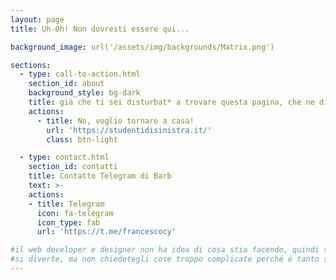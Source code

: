 ```yaml
---
layout: page
title: Uh-Oh! Non dovresti essere qui...

background_image: url('/assets/img/backgrounds/Matrix.png')

sections:
  - type: call-to-action.html
    section_id: about
    background_style: bg-dark
    title: già che ti sei disturbat* a trovare questa pagina, che ne diresti di imparare come amministrare il sito? scrivi a Barb di Collettivo di Scienze (link telegram qui sotto)
    actions:
      - title: No, voglio tornare a casa!
        url: 'https://studentidisinistra.it/'
        class: btn-light

  - type: contact.html
    section_id: contatti
    title: Contatto Telegram di Barb
    text: >-
    actions:
    - title: Telegram
      icon: fa-telegram
      icon_type: fab
      url: 'https://t.me/francescocy'

#il web developer e designer non ha idea di cosa stia facendo, quindi sbaglia, si incazza, beve un caffè e riprova.
#si diverte, ma non chiedetegli cose troppo complicate perché è tanto se riesce a mettere i link e le immagini giuste
---
```

